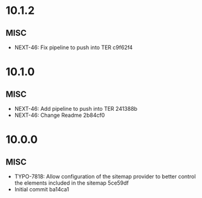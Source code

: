 # 10.1.2

## MISC

- NEXT-46: Fix pipeline to push into TER c9f62f4

# 10.1.0

## MISC

- NEXT-46: Add pipeline to push into TER 241388b
- NEXT-46: Change Readme 2b84cf0

# 10.0.0

## MISC

- TYPO-7818: Allow configuration of the sitemap provider to better control the elements included in the sitemap 5ce59df
- Initial commit ba14ca1

